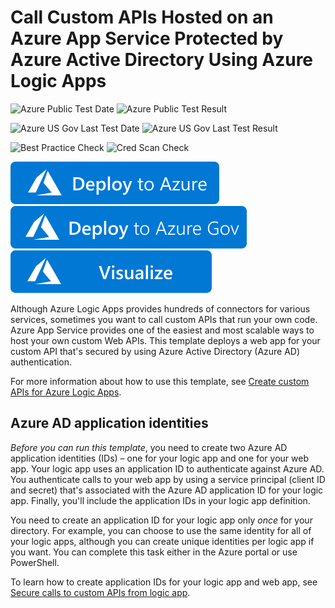﻿# Call Custom APIs Hosted on an Azure App Service Protected by Azure Active Directory Using Azure Logic Apps

![Azure Public Test Date](https://azurequickstartsservice.blob.core.windows.net/badges/quickstarts/microsoft.logic/logic-app-custom-api/PublicLastTestDate.svg)
![Azure Public Test Result](https://azurequickstartsservice.blob.core.windows.net/badges/quickstarts/microsoft.logic/logic-app-custom-api/PublicDeployment.svg)

![Azure US Gov Last Test Date](https://azurequickstartsservice.blob.core.windows.net/badges/quickstarts/microsoft.logic/logic-app-custom-api/FairfaxLastTestDate.svg)
![Azure US Gov Last Test Result](https://azurequickstartsservice.blob.core.windows.net/badges/quickstarts/microsoft.logic/logic-app-custom-api/FairfaxDeployment.svg)

![Best Practice Check](https://azurequickstartsservice.blob.core.windows.net/badges/quickstarts/microsoft.logic/logic-app-custom-api/BestPracticeResult.svg)
![Cred Scan Check](https://azurequickstartsservice.blob.core.windows.net/badges/quickstarts/microsoft.logic/logic-app-custom-api/CredScanResult.svg)

[![Deploy To Azure](https://raw.githubusercontent.com/Azure/azure-quickstart-templates/master/1-CONTRIBUTION-GUIDE/images/deploytoazure.svg?sanitize=true)](https://portal.azure.com/#create/Microsoft.Template/uri/https%3A%2F%2Fraw.githubusercontent.com%2FAzure%2Fazure-quickstart-templates%2Fmaster%2Fquickstarts%2Fmicrosoft.logic%2Flogic-app-custom-api%2Fazuredeploy.json)  
[![Deploy To Azure US Gov](https://raw.githubusercontent.com/Azure/azure-quickstart-templates/master/1-CONTRIBUTION-GUIDE/images/deploytoazuregov.svg?sanitize=true)](https://portal.azure.us/#create/Microsoft.Template/uri/https%3A%2F%2Fraw.githubusercontent.com%2FAzure%2Fazure-quickstart-templates%2Fmaster%2Fquickstarts%2Fmicrosoft.logic%2Flogic-app-custom-api%2Fazuredeploy.json)
[![Visualize](https://raw.githubusercontent.com/Azure/azure-quickstart-templates/master/1-CONTRIBUTION-GUIDE/images/visualizebutton.svg?sanitize=true)](http://armviz.io/#/?load=https%3A%2F%2Fraw.githubusercontent.com%2FAzure%2Fazure-quickstart-templates%2Fmaster%2Fquickstarts%2Fmicrosoft.logic%2Flogic-app-custom-api%2Fazuredeploy.json)

Although Azure Logic Apps provides hundreds of connectors for various services, sometimes you want to call custom APIs that run your own code. Azure App Service provides one of the easiest and most scalable ways to host your own custom Web APIs. This template deploys a web app for your custom API that's secured by using Azure Active Directory (Azure AD) authentication.

For more information about how to use this template, see [Create custom APIs for Azure Logic Apps](https://docs.microsoft.com/azure/logic-apps/logic-apps-create-api-app).

## Azure AD application identities

*Before you can run this template*, you need to create two Azure AD application identities (IDs) – one for your logic app and one for your web app. Your logic app uses an application ID to authenticate against Azure AD. You authenticate calls to your web app by using a service principal (client ID and secret) that's associated with the Azure AD application ID for your logic app. Finally, you'll include the application IDs in your logic app definition.

You need to create an application ID for your logic app only *once* for your directory. For example, you can choose to use the same identity for all of your logic apps, although you can create unique identities per logic app if you want. You can complete this task either in the Azure portal or use PowerShell.

To learn how to create application IDs for your logic app and web app, see [Secure calls to custom APIs from logic app](https://docs.microsoft.com/azure/logic-apps/logic-apps-custom-api-authentication).


